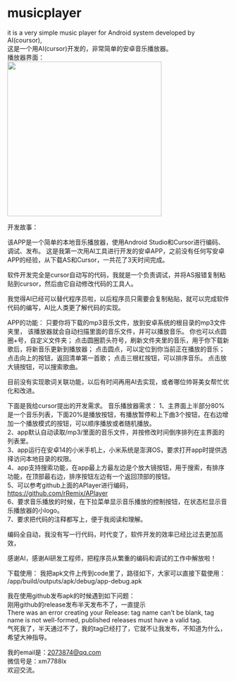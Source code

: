 # musicplayer
it is a very simple music player for Android system developed by AI(coursor),<br>
这是一个用AI(cursor)开发的，非常简单的安卓音乐播放器。<br>
播放器界面：<br>
<img src="https://github.com/user-attachments/assets/969411a4-2e7d-4134-9f35-faced774c84b" width="350">

开发故事：

该APP是一个简单的本地音乐播放器，使用Android Studio和Cursor进行编码、调试、发布。
这是我第一次用AI工具进行开发的安卓APP，之前没有任何写安卓APP的经验，从下载AS和Cursor，一共花了3天时间完成。

软件开发完全是cursor自动写的代码，我就是一个负责调试，并将AS报错复制粘贴到cursor，然后由它自动修改代码的工具人。

我觉得AI已经可以替代程序员啦，以后程序员只需要会复制粘贴，就可以完成软件代码的编写，AI比人类更了解代码的实现。

APP的功能：
只要你将下载的mp3音乐文件，放到安卓系统的根目录的mp3文件夹里，
该播放器就会自动扫描里面的音乐文件，并可以播放音乐。
你也可以点圆圈+号，自定义文件夹；
点击圆圈箭头符号，刷新文件夹里的音乐，用于你下载新歌后，将新音乐更新到播放器；
点击圆点，可以定位到你当前正在播放的音乐；
点击向上的按钮，返回清单第一首歌；
点击三根杠按钮，可以排序音乐。
点击放大镜按钮，可以搜索歌曲。

目前没有实现歌词关联功能，以后有时间再用AI去实现，或者哪位帅哥美女帮忙优化和改进。

下面是我给cursor提出的开发需求。
音乐播放器需求：
1、主界面上半部分80%是一个音乐列表，下面20%是播放按钮，有播放暂停和上下曲3个按钮，在右边增加一个播放模式的按钮，可以顺序播放或者随机播放。<br>
2、app默认自动读取/mp3/里面的音乐文件，并按修改时间倒序排列在主界面的列表里。<br>
3、app运行在安卓14的小米手机上，小米系统是澎湃OS，要求打开app时提供选择访问本地目录的权限。<br>
4、app支持搜索功能，在app最上方最左边是个放大镜按钮，用于搜索，有排序功能，在顶部最右边，排序按钮左边有一个返回顶部的按钮。<br>
5、可以参考github上面的APlayer进行编码，https://github.com/rRemix/APlayer<br>
6、要求音乐播放的时候，在下拉菜单显示音乐播放的控制按钮，在状态栏显示音乐播放器的小logo。<br>
7、要求把代码的注释都写上，便于我阅读和理解。<br>

编码全自动，我没有写一行代码，时代变了，软件开发的效率已经比过去更加高效，

感谢AI，感谢AI研发工程师，把程序员从繁重的编码和调试的工作中解放啦！

下载使用：
我把apk文件上传到code里了，路径如下，大家可以直接下载使用：
/app/build/outputs/apk/debug/app-debug.apk

我在使用github发布apk的时候遇到如下问题：<br>
刚用github的release发布半天发布不了，一直提示<br>
There was an error creating your Release: tag name can't be blank, tag name is not well-formed, published releases must have a valid tag.<br>
气死我了，半天通过不了，我的tag已经打了，它就不让我发布，不知道为什么，希望大神指导。

我的email是：2073874@qq.com<br>
微信号是：xm7788lx<br>
欢迎交流。<br>




